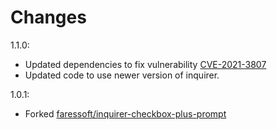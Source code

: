 # Changes

1.1.0:
  * Updated dependencies to fix vulnerability [CVE-2021-3807](https://nvd.nist.gov/vuln/detail/CVE-2021-3807)
  * Updated code to use newer version of inquirer.

1.0.1:
  * Forked [faressoft/inquirer-checkbox-plus-prompt](https://github.com/faressoft/inquirer-checkbox-plus-prompt)
